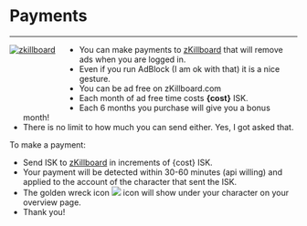 # Payments
<hr/>

<a style="float: left; padding-bottom: 100px; padding-right: 3em;" href="/character/93382481/">![zkillboard](https://image.eveonline.com/Character/93382481_128.jpg "zkillboard")</a>

- You can make payments to <a href="/character/93382481/">zKillboard</a> that will remove ads when you are logged in.
- Even if you run AdBlock (I am ok with that) it is a nice gesture.
- You can be ad free on zKillboard.com
- Each month of ad free time costs <strong>{cost}</strong> ISK.
- Each 6 months you purchase will give you a bonus month!
- There is no limit to how much you can send either. Yes, I got asked that.

To make a payment:

- Send ISK to <a href="/character/93382481/">zKillboard</a> in increments of <string>{cost}</stong> ISK.
- Your payment will be detected within 30-60 minutes (api willing) and applied to the account of the character that sent the ISK.
- The golden wreck icon <img src="/img/golden-wreck.png" rel="tooptip" tooltip="This icon will show under your character"> icon will show under your character on your overview page.
- Thank you!
